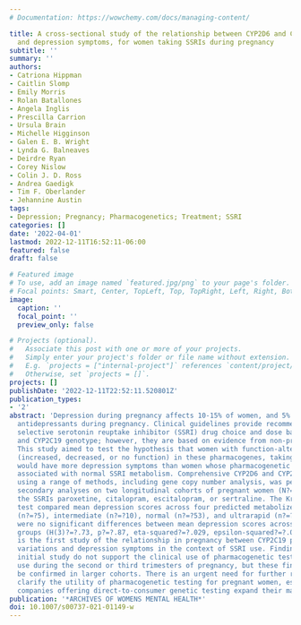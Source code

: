 ```yaml
---
# Documentation: https://wowchemy.com/docs/managing-content/

title: A cross-sectional study of the relationship between CYP2D6 and CYP2C19 variations
  and depression symptoms, for women taking SSRIs during pregnancy
subtitle: ''
summary: ''
authors:
- Catriona Hippman
- Caitlin Slomp
- Emily Morris
- Rolan Batallones
- Angela Inglis
- Prescilla Carrion
- Ursula Brain
- Michelle Higginson
- Galen E. B. Wright
- Lynda G. Balneaves
- Deirdre Ryan
- Corey Nislow
- Colin J. D. Ross
- Andrea Gaedigk
- Tim F. Oberlander
- Jehannine Austin
tags:
- Depression; Pregnancy; Pharmacogenetics; Treatment; SSRI
categories: []
date: '2022-04-01'
lastmod: 2022-12-11T16:52:11-06:00
featured: false
draft: false

# Featured image
# To use, add an image named `featured.jpg/png` to your page's folder.
# Focal points: Smart, Center, TopLeft, Top, TopRight, Left, Right, BottomLeft, Bottom, BottomRight.
image:
  caption: ''
  focal_point: ''
  preview_only: false

# Projects (optional).
#   Associate this post with one or more of your projects.
#   Simply enter your project's folder or file name without extension.
#   E.g. `projects = ["internal-project"]` references `content/project/deep-learning/index.md`.
#   Otherwise, set `projects = []`.
projects: []
publishDate: '2022-12-11T22:52:11.520801Z'
publication_types:
- '2'
abstract: 'Depression during pregnancy affects 10-15% of women, and 5% of women take
  antidepressants during pregnancy. Clinical guidelines provide recommendations for
  selective serotonin reuptake inhibitor (SSRI) drug choice and dose based on CYP2D6
  and CYP2C19 genotype; however, they are based on evidence from non-pregnant cohorts.
  This study aimed to test the hypothesis that women with function-altering variants
  (increased, decreased, or no function) in these pharmacogenes, taking SSRIs prenatally,
  would have more depression symptoms than women whose pharmacogenetic variants are
  associated with normal SSRI metabolism. Comprehensive CYP2D6 and CYP2C19 genotyping
  using a range of methods, including gene copy number analysis, was performed as
  secondary analyses on two longitudinal cohorts of pregnant women (N?=?83) taking
  the SSRIs paroxetine, citalopram, escitalopram, or sertraline. The Kruskal-Wallis
  test compared mean depression scores across four predicted metabolizer groups: poor
  (n?=?5), intermediate (n?=?10), normal (n?=?53), and ultrarapid (n?=?15). There
  were no significant differences between mean depression scores across the four metabolizer
  groups (H(3)?=?.73, p?=?.87, eta-squared?=?.029, epsilon-squared?=?.0089). This
  is the first study of the relationship in pregnancy between CYP2C19 pharmacogenetic
  variations and depression symptoms in the context of SSRI use. Findings from this
  initial study do not support the clinical use of pharmacogenetic testing for SSRI
  use during the second or third trimesters of pregnancy, but these findings should
  be confirmed in larger cohorts. There is an urgent need for further research to
  clarify the utility of pharmacogenetic testing for pregnant women, especially as
  companies offering direct-to-consumer genetic testing expand their marketing efforts.'
publication: '*ARCHIVES OF WOMENS MENTAL HEALTH*'
doi: 10.1007/s00737-021-01149-w
---
```

